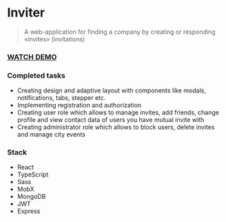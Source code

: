 # Inviter
> A web-application for finding a company by creating or responding «invites» (invitations)

### [WATCH DEMO]([https://duckduckgo.com](https://disk.yandex.ru/d/Gu1Hl-ISseC8Tg)https://disk.yandex.ru/d/Gu1Hl-ISseC8Tg)

### Сompleted tasks
* Creating design and adaptive layout with components like modals, notifications, tabs, stepper etc.
* Implementing registration and authorization
* Creating user role which allows to manage invites, add friends, change profile and view contact data of users you have mutual invite with
* Creating administrator role which allows to block users, delete invites and manage city events
  
### Stack
* React
* TypeScript
* Sass
* MobX
* MongoDB
* JWT
* Express
